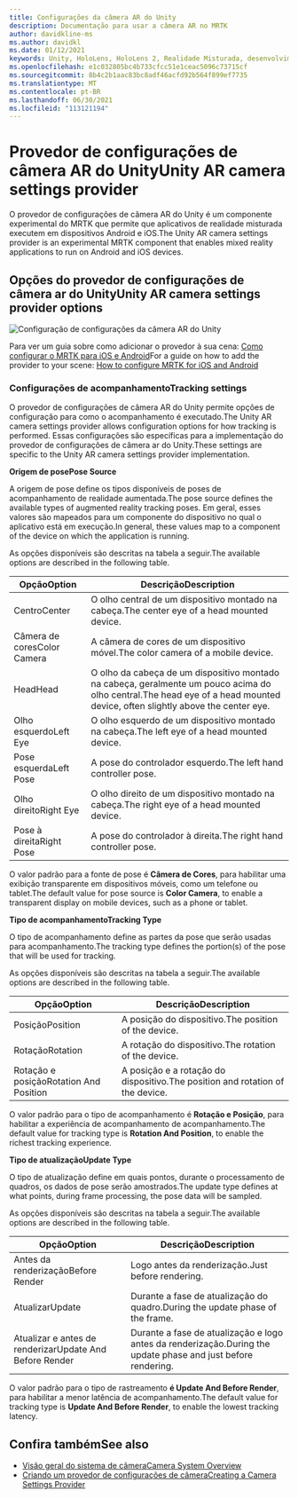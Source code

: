 ```yaml
---
title: Configurações da câmera AR do Unity
description: Documentação para usar a câmera AR no MRTK
author: davidkline-ms
ms.author: davidkl
ms.date: 01/12/2021
keywords: Unity, HoloLens, HoloLens 2, Realidade Misturada, desenvolvimento, MRTK, Câmera AR,
ms.openlocfilehash: e1c032805bc4b733cfcc51e1ceac5096c73715cf
ms.sourcegitcommit: 8b4c2b1aac83bc8adf46acfd92b564f899ef7735
ms.translationtype: MT
ms.contentlocale: pt-BR
ms.lasthandoff: 06/30/2021
ms.locfileid: "113121194"
---
```

# <a name="unity-ar-camera-settings-provider"></a><span data-ttu-id="3cfc6-104">Provedor de configurações de câmera AR do Unity</span><span class="sxs-lookup"><span data-stu-id="3cfc6-104">Unity AR camera settings provider</span></span>

<span data-ttu-id="3cfc6-105">O provedor de configurações de câmera AR do Unity é um componente experimental do MRTK que permite que aplicativos de realidade misturada executem em dispositivos Android e iOS.</span><span class="sxs-lookup"><span data-stu-id="3cfc6-105">The Unity AR camera settings provider is an experimental MRTK component that enables mixed reality applications to run on Android and iOS devices.</span></span>

## <a name="unity-ar-camera-settings-provider-options"></a><span data-ttu-id="3cfc6-106">Opções do provedor de configurações de câmera ar do Unity</span><span class="sxs-lookup"><span data-stu-id="3cfc6-106">Unity AR camera settings provider options</span></span>

![Configuração de configurações da câmera AR do Unity](../images/camera-system/UnityArSettingsConfiguration.png)

<span data-ttu-id="3cfc6-108">Para ver um guia sobre como adicionar o provedor à sua cena: [Como configurar o MRTK para iOS e Android](../../supported-devices/using-ar-foundation.md)</span><span class="sxs-lookup"><span data-stu-id="3cfc6-108">For a guide on how to add the provider to your scene: [How to configure MRTK for iOS and Android](../../supported-devices/using-ar-foundation.md)</span></span>

### <a name="tracking-settings"></a><span data-ttu-id="3cfc6-109">Configurações de acompanhamento</span><span class="sxs-lookup"><span data-stu-id="3cfc6-109">Tracking settings</span></span>

<span data-ttu-id="3cfc6-110">O provedor de configurações de câmera AR do Unity permite opções de configuração para como o acompanhamento é executado.</span><span class="sxs-lookup"><span data-stu-id="3cfc6-110">The Unity AR camera settings provider allows configuration options for how tracking is performed.</span></span> <span data-ttu-id="3cfc6-111">Essas configurações são específicas para a implementação do provedor de configurações de câmera ar do Unity.</span><span class="sxs-lookup"><span data-stu-id="3cfc6-111">These settings are specific to the Unity AR camera settings provider implementation.</span></span>

<span data-ttu-id="3cfc6-112">**Origem de pose**</span><span class="sxs-lookup"><span data-stu-id="3cfc6-112">**Pose Source**</span></span>

<span data-ttu-id="3cfc6-113">A origem de pose define os tipos disponíveis de poses de acompanhamento de realidade aumentada.</span><span class="sxs-lookup"><span data-stu-id="3cfc6-113">The pose source defines the available types of augmented reality tracking poses.</span></span> <span data-ttu-id="3cfc6-114">Em geral, esses valores são mapeados para um componente do dispositivo no qual o aplicativo está em execução.</span><span class="sxs-lookup"><span data-stu-id="3cfc6-114">In general, these values map to a component of the device on which the application is running.</span></span>

<span data-ttu-id="3cfc6-115">As opções disponíveis são descritas na tabela a seguir.</span><span class="sxs-lookup"><span data-stu-id="3cfc6-115">The available options are described in the following table.</span></span>

| <span data-ttu-id="3cfc6-116">Opção</span><span class="sxs-lookup"><span data-stu-id="3cfc6-116">Option</span></span> | <span data-ttu-id="3cfc6-117">Descrição</span><span class="sxs-lookup"><span data-stu-id="3cfc6-117">Description</span></span> |
| --- | --- |
| <span data-ttu-id="3cfc6-118">Centro</span><span class="sxs-lookup"><span data-stu-id="3cfc6-118">Center</span></span> | <span data-ttu-id="3cfc6-119">O olho central de um dispositivo montado na cabeça.</span><span class="sxs-lookup"><span data-stu-id="3cfc6-119">The center eye of a head mounted device.</span></span> |
| <span data-ttu-id="3cfc6-120">Câmera de cores</span><span class="sxs-lookup"><span data-stu-id="3cfc6-120">Color Camera</span></span> | <span data-ttu-id="3cfc6-121">A câmera de cores de um dispositivo móvel.</span><span class="sxs-lookup"><span data-stu-id="3cfc6-121">The color camera of a mobile device.</span></span> |
| <span data-ttu-id="3cfc6-122">Head</span><span class="sxs-lookup"><span data-stu-id="3cfc6-122">Head</span></span> | <span data-ttu-id="3cfc6-123">O olho da cabeça de um dispositivo montado na cabeça, geralmente um pouco acima do olho central.</span><span class="sxs-lookup"><span data-stu-id="3cfc6-123">The head eye of a head mounted device, often slightly above the center eye.</span></span> |
| <span data-ttu-id="3cfc6-124">Olho esquerdo</span><span class="sxs-lookup"><span data-stu-id="3cfc6-124">Left Eye</span></span> | <span data-ttu-id="3cfc6-125">O olho esquerdo de um dispositivo montado na cabeça.</span><span class="sxs-lookup"><span data-stu-id="3cfc6-125">The left eye of a head mounted device.</span></span> |
| <span data-ttu-id="3cfc6-126">Pose esquerda</span><span class="sxs-lookup"><span data-stu-id="3cfc6-126">Left Pose</span></span> | <span data-ttu-id="3cfc6-127">A pose do controlador esquerdo.</span><span class="sxs-lookup"><span data-stu-id="3cfc6-127">The left hand controller pose.</span></span> |
| <span data-ttu-id="3cfc6-128">Olho direito</span><span class="sxs-lookup"><span data-stu-id="3cfc6-128">Right Eye</span></span> | <span data-ttu-id="3cfc6-129">O olho direito de um dispositivo montado na cabeça.</span><span class="sxs-lookup"><span data-stu-id="3cfc6-129">The right eye of a head mounted device.</span></span> |
| <span data-ttu-id="3cfc6-130">Pose à direita</span><span class="sxs-lookup"><span data-stu-id="3cfc6-130">Right Pose</span></span> | <span data-ttu-id="3cfc6-131">A pose do controlador à direita.</span><span class="sxs-lookup"><span data-stu-id="3cfc6-131">The right hand controller pose.</span></span> |

<span data-ttu-id="3cfc6-132">O valor padrão para a fonte de pose é **Câmera de Cores**, para habilitar uma exibição transparente em dispositivos móveis, como um telefone ou tablet.</span><span class="sxs-lookup"><span data-stu-id="3cfc6-132">The default value for pose source is **Color Camera**, to enable a transparent display on mobile devices, such as a phone or tablet.</span></span>

<span data-ttu-id="3cfc6-133">**Tipo de acompanhamento**</span><span class="sxs-lookup"><span data-stu-id="3cfc6-133">**Tracking Type**</span></span>

<span data-ttu-id="3cfc6-134">O tipo de acompanhamento define as partes da pose que serão usadas para acompanhamento.</span><span class="sxs-lookup"><span data-stu-id="3cfc6-134">The tracking type defines the portion(s) of the pose that will be used for tracking.</span></span>

<span data-ttu-id="3cfc6-135">As opções disponíveis são descritas na tabela a seguir.</span><span class="sxs-lookup"><span data-stu-id="3cfc6-135">The available options are described in the following table.</span></span>

| <span data-ttu-id="3cfc6-136">Opção</span><span class="sxs-lookup"><span data-stu-id="3cfc6-136">Option</span></span> | <span data-ttu-id="3cfc6-137">Descrição</span><span class="sxs-lookup"><span data-stu-id="3cfc6-137">Description</span></span> |
| --- | --- |
| <span data-ttu-id="3cfc6-138">Posição</span><span class="sxs-lookup"><span data-stu-id="3cfc6-138">Position</span></span> | <span data-ttu-id="3cfc6-139">A posição do dispositivo.</span><span class="sxs-lookup"><span data-stu-id="3cfc6-139">The position of the device.</span></span> |
| <span data-ttu-id="3cfc6-140">Rotação</span><span class="sxs-lookup"><span data-stu-id="3cfc6-140">Rotation</span></span> | <span data-ttu-id="3cfc6-141">A rotação do dispositivo.</span><span class="sxs-lookup"><span data-stu-id="3cfc6-141">The rotation of the device.</span></span> |
| <span data-ttu-id="3cfc6-142">Rotação e posição</span><span class="sxs-lookup"><span data-stu-id="3cfc6-142">Rotation And Position</span></span> | <span data-ttu-id="3cfc6-143">A posição e a rotação do dispositivo.</span><span class="sxs-lookup"><span data-stu-id="3cfc6-143">The position and rotation of the device.</span></span> |

<span data-ttu-id="3cfc6-144">O valor padrão para o tipo de acompanhamento é **Rotação e Posição**, para habilitar a experiência de acompanhamento de acompanhamento.</span><span class="sxs-lookup"><span data-stu-id="3cfc6-144">The default value for tracking type is **Rotation And Position**, to enable the richest tracking experience.</span></span>

<span data-ttu-id="3cfc6-145">**Tipo de atualização**</span><span class="sxs-lookup"><span data-stu-id="3cfc6-145">**Update Type**</span></span>

<span data-ttu-id="3cfc6-146">O tipo de atualização define em quais pontos, durante o processamento de quadros, os dados de pose serão amostrados.</span><span class="sxs-lookup"><span data-stu-id="3cfc6-146">The update type defines at what points, during frame processing, the pose data will be sampled.</span></span>

<span data-ttu-id="3cfc6-147">As opções disponíveis são descritas na tabela a seguir.</span><span class="sxs-lookup"><span data-stu-id="3cfc6-147">The available options are described in the following table.</span></span>

| <span data-ttu-id="3cfc6-148">Opção</span><span class="sxs-lookup"><span data-stu-id="3cfc6-148">Option</span></span> | <span data-ttu-id="3cfc6-149">Descrição</span><span class="sxs-lookup"><span data-stu-id="3cfc6-149">Description</span></span> |
| --- | --- |
| <span data-ttu-id="3cfc6-150">Antes da renderização</span><span class="sxs-lookup"><span data-stu-id="3cfc6-150">Before Render</span></span> | <span data-ttu-id="3cfc6-151">Logo antes da renderização.</span><span class="sxs-lookup"><span data-stu-id="3cfc6-151">Just before rendering.</span></span> |
| <span data-ttu-id="3cfc6-152">Atualizar</span><span class="sxs-lookup"><span data-stu-id="3cfc6-152">Update</span></span> | <span data-ttu-id="3cfc6-153">Durante a fase de atualização do quadro.</span><span class="sxs-lookup"><span data-stu-id="3cfc6-153">During the update phase of the frame.</span></span> |
| <span data-ttu-id="3cfc6-154">Atualizar e antes de renderizar</span><span class="sxs-lookup"><span data-stu-id="3cfc6-154">Update And Before Render</span></span> | <span data-ttu-id="3cfc6-155">Durante a fase de atualização e logo antes da renderização.</span><span class="sxs-lookup"><span data-stu-id="3cfc6-155">During the update phase and just before rendering.</span></span> |

<span data-ttu-id="3cfc6-156">O valor padrão para o tipo de rastreamento **é Update And Before Render**, para habilitar a menor latência de acompanhamento.</span><span class="sxs-lookup"><span data-stu-id="3cfc6-156">The default value for tracking type is **Update And Before Render**, to enable the lowest tracking latency.</span></span>

## <a name="see-also"></a><span data-ttu-id="3cfc6-157">Confira também</span><span class="sxs-lookup"><span data-stu-id="3cfc6-157">See also</span></span>

- [<span data-ttu-id="3cfc6-158">Visão geral do sistema de câmera</span><span class="sxs-lookup"><span data-stu-id="3cfc6-158">Camera System Overview</span></span>](camera-system-overview.md)
- [<span data-ttu-id="3cfc6-159">Criando um provedor de configurações de câmera</span><span class="sxs-lookup"><span data-stu-id="3cfc6-159">Creating a Camera Settings Provider</span></span>](create-settings-provider.md)
